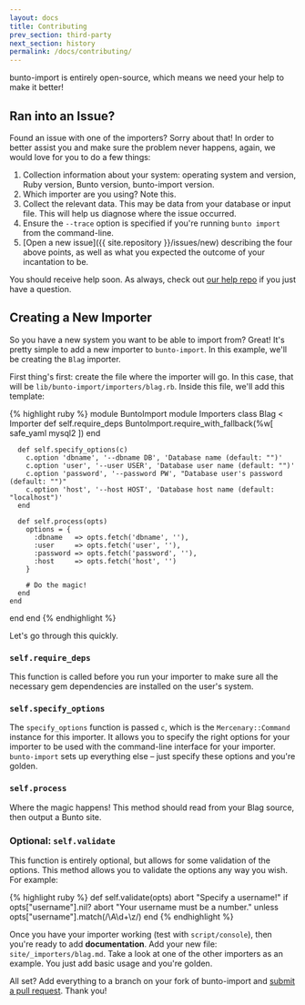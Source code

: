 ```yaml
---
layout: docs
title: Contributing
prev_section: third-party
next_section: history
permalink: /docs/contributing/
---
```


bunto-import is entirely open-source, which means we need your help to make it better!

## Ran into an Issue?

Found an issue with one of the importers? Sorry about that! In order to better assist you and make sure the problem never happens, again, we would love for you to do a few things:

1. Collection information about your system: operating system and version, Ruby version, Bunto version, bunto-import version.
2. Which importer are you using? Note this.
3. Collect the relevant data. This may be data from your database or input file. This will help us diagnose where the issue occurred.
4. Ensure the `--trace` option is specified if you're running `bunto import` from the command-line.
4. [Open a new issue]({{ site.repository }}/issues/new) describing the four above points, as well as what you expected the outcome of your incantation to be.

You should receive help soon. As always, check out [our help repo](https;//github.com/bunto/bunto-help) if you just have a question.

## Creating a New Importer

So you have a new system you want to be able to import from? Great! It's pretty simple to add a new importer to `bunto-import`. In this example, we'll be creating the `Blag` importer.

First thing's first: create the file where the importer will go. In this case, that will be `lib/bunto-import/importers/blag.rb`.
Inside this file, we'll add this template:

{% highlight ruby %}
module BuntoImport
  module Importers
    class Blag < Importer
      def self.require_deps
        BuntoImport.require_with_fallback(%w[
          safe_yaml
          mysql2
        ])
      end

      def self.specify_options(c)
        c.option 'dbname', '--dbname DB', 'Database name (default: "")'
        c.option 'user', '--user USER', 'Database user name (default: "")'
        c.option 'password', '--password PW', "Database user's password (default: "")"
        c.option 'host', '--host HOST', 'Database host name (default: "localhost")'
      end

      def self.process(opts)
        options = {
          :dbname   => opts.fetch('dbname', ''),
          :user     => opts.fetch('user', ''),
          :password => opts.fetch('password', ''),
          :host     => opts.fetch('host', '')
        }

        # Do the magic!
      end
    end
  end
end
{% endhighlight %}

Let's go through this quickly.

### `self.require_deps`

This function is called before you run your importer to make sure all the necessary gem dependencies are installed on the user's system.

### `self.specify_options`

The `specify_options` function is passed `c`, which is the `Mercenary::Command` instance for this importer. It allows you to specify the right options for your importer to be used with the command-line interface for your importer. `bunto-import` sets up everything else – just specify these options and you're golden.

### `self.process`

Where the magic happens! This method should read from your Blag source, then output a Bunto site.

### Optional: `self.validate`

This function is entirely optional, but allows for some validation of the options. This method allows you to validate the options any way you wish. For example:

{% highlight ruby %}
def self.validate(opts)
  abort "Specify a username!" if opts["username"].nil?
  abort "Your username must be a number." unless opts["username"].match(/\A\d+\z/)
end
{% endhighlight %}

Once you have your importer working (test with `script/console`), then you're ready to add **documentation**. Add your new file: `site/_importers/blag.md`. Take a look at one of the other importers as an example. You just add basic usage and you're golden.

All set? Add everything to a branch on your fork of bunto-import and [submit a pull request](https://github.com/bunto/bunto-import/compare/). Thank you!
